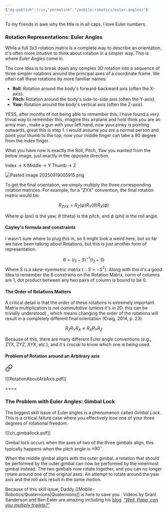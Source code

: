 ```yaml
---
{"dg-publish":true,"permalink":"/mobile-robotics/euler-angles/"}
---
```




To my friends in awe why the title is in all caps, I love Euler numbers.

### Rotation Representations: Euler Angles

While a full 3x3 rotation matrix is a complete way to describe an orientation, it's often more intuitive to think about rotation in a simpler way. This is where *Euler Angles* come in.

The core idea is to break down any complex 3D rotation into a sequence of three simpler rotations around the principal axes of a coordinate frame. We often call these rotations by more familiar names:

-   **Roll**: Rotation around the body's forward-backward axis (often the X-axis).
-   **Pitch**: Rotation around the body's side-to-side axis (often the Y-axis).
-   **Yaw**: Rotation around the body's vertical axis (often the Z-axis).

YESS, after _months_ of not being able to remember this, I have found a very trivial way to remember this, imagine this airplane and hold think you are an army man , make a gun with your left hand, now your pinky is pointing outwards, great this is step 1.
I would assume you are a normal person and point your thumb to the top, now your middle finger can take a 90 degree from the index finger.

What you have now is exactly the Roll, Pitch, Yaw you wanted from the below image, just exactly in the opposite direction. 

Index -> X
Middle -> Y
Thumb -> Z


![Pasted image 20250919005915.png](/img/user/Mobile-Robotics/Pasted%20image%2020250919005915.png)

To get the final orientation, we simply multiply the three corresponding rotation matrices. For example, for a "ZYX" convention, the final rotation matrix would be:

$$ R_{ZYX} = R_Z(\psi) R_Y(\theta) R_X(\phi) $$

Where $\psi$ (psi) is the yaw, $\theta$ (theta) is the pitch, and $\phi$ (phi) is the roll angle.

#### Cayley's formula and constraints

I wasn't sure where to plug this in, so it might look a weird here, but so far we have been talking about Rotations, but this is just another form of representation.

$$R = (I_{3}- S )^{-1}(I_{3}+S)$$
Where S is a _skew-symmetric_ matrix ( $\therefore S=-S^{T}$). Along with this it's a good idea to remember the 6 constrains on the Rotation Matrix, norm of columns are 1, dot product between any two pairs of column is bound to be 0.
#### The Order of Rotations Matters

A critical detail is that the *order* of these rotations is extremely important. Matrix multiplication is *not commutative* (unless it's in 2D, this can be trivially understood) , which means changing the order of the rotations will result in a completely different final orientation (Craig, 2014, p. 23).

$$ R_Z R_Y R_X \neq R_X R_Y R_Z $$

Because of this, there are many different Euler angle conventions (e.g., ZYX, ZYZ, XYX, etc.), and it's crucial to know which one is being used.


#### Problem of Rotation around an Arbitrary axis


<div class="transclusion internal-embed is-loaded"><a class="markdown-embed-link" href="/mobile-robotics/rotation-about-an-axis/" aria-label="Open link"><svg xmlns="http://www.w3.org/2000/svg" width="24" height="24" viewBox="0 0 24 24" fill="none" stroke="currentColor" stroke-width="2" stroke-linecap="round" stroke-linejoin="round" class="svg-icon lucide-link"><path d="M10 13a5 5 0 0 0 7.54.54l3-3a5 5 0 0 0-7.07-7.07l-1.72 1.71"></path><path d="M14 11a5 5 0 0 0-7.54-.54l-3 3a5 5 0 0 0 7.07 7.07l1.71-1.71"></path></svg></a><div class="markdown-embed">





![[RotationAboutArbAxis.pdf]]

====

</div></div>


### The Problem with Euler Angles: Gimbal Lock

The biggest skill issue of  Euler angles is a phenomenon called *Gimbal Lock*. 
This is a critical failure case where you effectively lose one of your three degrees of rotational freedom.

![[ch_gimballock.pdf]]

Gimbal lock occurs when the axes of two of the three gimbals align, this typically happens when the pitch angle is $\pm90^{\circ}$.

When the middle gimbal aligns with the outer gimbal, a rotation that should be performed by the outer gimbal can now be performed by the innermost gimbal instead. The two gimbals now rotate together, and you can no longer rotate around one of the original axes. An attempt to rotate around the yaw axis and the roll axis result in the same motion.

Because of this skill issue,  Daddy [[Mobile-Robotics/Quaternions\|Quaternions]] is here to  save you .
Videos by Grant Sanderson and Ben Eater are amazing including his [blog](https://eater.net/quaternions).
[_"Well, Papa, can you multiply triplets?"_ ](https://arxiv.org/abs/0810.5562)
